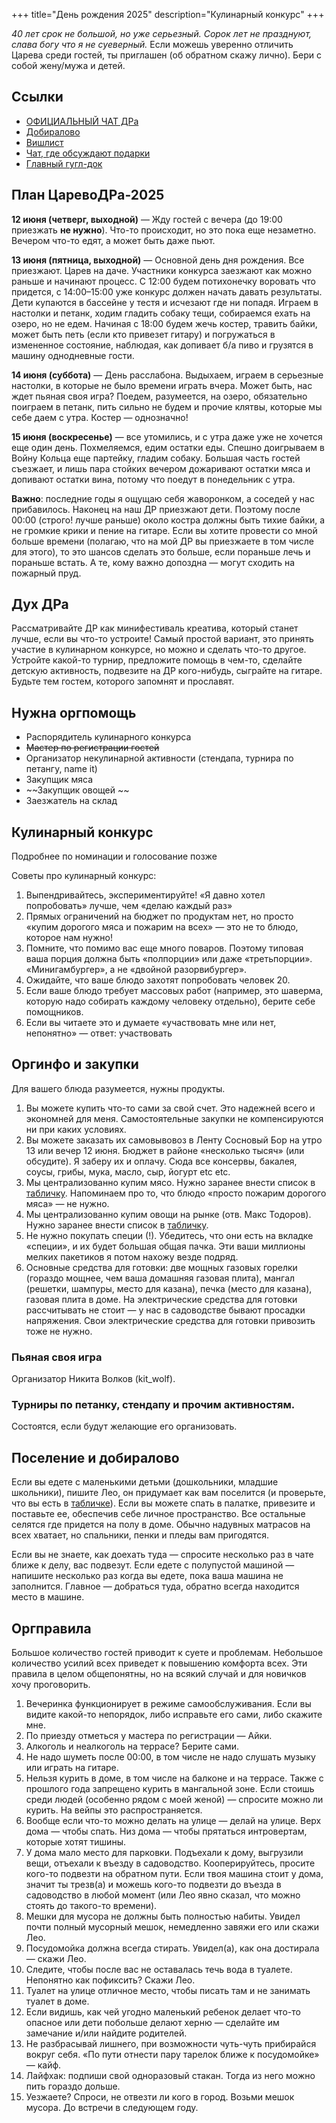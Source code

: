 +++
title="День рождения 2025"
description="Кулинарный конкурс"
+++

_40 лет срок не большой, но уже серьезный. Сорок лет не празднуют, слава богу что я не суеверный._ Если можешь уверенно отличить Царева среди гостей, ты приглашен (об обратном скажу лично). Бери с собой жену/мужа и детей.

Ссылки
---

- [ОФИЦИАЛЬНЫЙ ЧАТ ДРа](https://t.me/+Fbh2kLZKyahhY2Ri)
- [Добиралово](https://leotsarev.ru/personal/korvet/)
- [Вишлист](https://leotsarev.ru/personal/wishlist/leo/)
- [Чат, где обсуждают подарки](https://t.me/+_pYs8yJU3Dc5M2M6)
- [Главный гугл-док](https://docs.google.com/spreadsheets/d/1-dCnSVczuhTiN1z1P61TRRZWToJWbwtfKqLKehBFjWU/edit?gid=1357379865#gid=1357379865)

План ЦаревоДРа-2025
---

**12 июня (четверг, выходной)** — Жду гостей с вечера (до 19:00 приезжать **не нужно**). Что-то происходит, но это пока еще незаметно. Вечером что-то едят, а может быть даже пьют.

**13 июня (пятница, выходной)** — Основной день дня рождения. Все приезжают. Царев на даче. Участники конкурса заезжают как можно раньше и начинают процесс. С 12:00 будем потихонечку воровать что придется, с 14:00–15:00 уже конкурс должен начать давать результаты. Дети купаются в бассейне у тестя и исчезают где ни попадя. Играем в настолки и петанк, ходим гладить собаку тещи, собираемся ехать на озеро, но не едем. Начиная с 18:00 будем жечь костер, травить байки, может быть петь (если кто привезет гитару) и погружаться в измененное состояние, наблюдая, как допивает б/а пиво и грузятся в машину однодневные гости.

**14 июня (суббота)** — День расслабона. Выдыхаем, играем в серьезные настолки, в которые не было времени играть вчера. Может быть, нас ждет пьяная своя игра? Поедем, разумеется, на озеро, обязательно поиграем в петанк, пить сильно не будем и прочие клятвы, которые мы себе даем с утра. Костер — однозначно!

**15 июня (воскресенье)** — все утомились, и с утра даже уже не хочется еще один день. Похмеляемся, едим остатки еды. Спешно доигрываем в Войну Кольца еще партейку, гладим собаку. Большая часть гостей съезжает, и лишь пара стойких вечером дожаривают остатки мяса и допивают остатки вина, потому что поедут в понедельник с утра.

**Важно**: последние годы я ощущаю себя жаворонком, а соседей у нас прибавилось. Наконец на наш ДР приезжают дети. Поэтому после 00:00 (строго! лучше раньше) около костра должны быть тихие байки, а не громкие крики и пение на гитаре. Если вы хотите провести со мной больше времени (полагаю, что на мой ДР вы приезжаете в том числе для этого), то это шансов сделать это больше, если пораньше лечь и пораньше встать. А те, кому важно допоздна — могут сходить на пожарный пруд.


Дух ДРа
---

Рассматривайте ДР как минифестиваль креатива, который станет лучше, если вы что-то устроите! Самый простой вариант, это принять участие в кулинарном конкурсе, но можно и сделать что-то другое. Устройте какой-то турнир, предложите помощь в чем-то, сделайте детскую активность, подвезите на ДР кого-нибудь, сыграйте на гитаре. Будьте тем гостем, которого запомнят и прославят.

<!-- В этом году помимо номинаций кулинарного конкурса будет номинация «лучшая некулинарная активность». Голосуйте за лучший замес! -->

Нужна оргпомощь
---
- Распорядитель кулинарного конкурса
- ~~Мастер по регистрации гостей~~
- Организатор некулинарной активности (стендапа, турнира по петангу, name it)
- Закупщик мяса
- ~~Закупщик овощей ~~
- Заезжатель на склад

Кулинарный конкурс
---

Подробнее по номинации и голосование позже

<!-- 
Проходит в этом году по номинациям:

1. Еда в среду (для тех, кто приедет в среду)
1. Ужин в пятницу / ланч в субботу (с вечера пятницы до 12-00). 
2. Салат / закуски в субботу.
3. Главное блюдо субботы (если их будет много поделим на «гриль» и «негриль»)
4. Детская номинация (повар младше 14 лет)
5. лучшая некулинарная активность



У пассивных гостей будет 1 голос в каждой номинации. Активный гость (тот, кто участвует сам в конкурсе, или активно помогал в организации) — имеет 2 голоса.
-->

Советы про кулинарный конкурс:
1. Выпендривайтесь, экспериментируйте! «Я давно хотел попробовать» лучше, чем «делаю каждый раз»
2. Прямых ограничений на бюджет по продуктам нет, но просто «купим дорогого мяса и пожарим на всех» — это не то блюдо, которое нам нужно!
3. Помните, что помимо вас еще много поваров. Поэтому типовая ваша порция должна быть «полпорции» или даже «третьпорции». «Минигамбургер», а не «двойной разорвибургер». 
4. Ожидайте, что ваше блюдо захотят попробовать человек 20.
5. Если ваше блюдо требует массовых работ (например, это шаверма, которую надо собирать каждому человеку отдельно), берите себе помощников.
6. Если вы читаете это и думаете «участвовать мне или нет, непонятно» — ответ: участвовать

Оргинфо и закупки
---

Для вашего блюда разумеется, нужны продукты. 
1. Вы можете купить что-то сами за свой счет. Это надежней всего и экономней для меня. Самостоятельные закупки не компенсируются ни при каких условиях.
1. Вы можете заказать их самовывовоз в Ленту Сосновый Бор на утро 13 или вечер 12 июня. Бюджет в районе «несколько тысяч» (или обсудите). Я заберу их и оплачу. Сюда все консервы, бакалея, соусы, грибы, мука, масло, сыр, йогурт etc etc. 
2. Мы централизованно купим мясо. Нужно заранее внести список в [табличку](https://docs.google.com/spreadsheets/d/1-dCnSVczuhTiN1z1P61TRRZWToJWbwtfKqLKehBFjWU/edit?gid=1357379865#gid=1357379865). Напоминаем про то, что блюдо «просто пожарим дорогого мяса» — не нужно.
3. Мы централизованно купим овощи на рынке (отв. Макс Тодоров). Нужно заранее внести список в [табличку](https://docs.google.com/spreadsheets/d/1-dCnSVczuhTiN1z1P61TRRZWToJWbwtfKqLKehBFjWU/edit?gid=1357379865#gid=1357379865). 
5. Не нужно покупать специи (!). Убедитесь, что они есть на вкладке «специи», и их будет большая общая пачка. Эти ваши миллионы мелких пакетиков я потом нахожу везде подряд.
6. Основные средства для готовки: две мощных газовых горелки (гораздо мощнее, чем ваша домашняя газовая плита), мангал (решетки, шампуры, место для казана), печка (место для казана), газовая плита в доме. На электрические средства для готовки рассчитывать не стоит — у нас в садоводстве бывают просадки напряжения. Свои электрические средства для готовки привозить тоже не нужно.

### Пьяная своя игра

Организатор Никита Волков (kit_wolf). 

### Турниры по петанку, стендапу и прочим активностям.

Состоятся, если будут желающие его организовать. 

Поселение и добиралово
---
Если вы едете с маленькими детьми (дошкольники, младшие школьники), пишите Лео, он придумает как вам поселится (и проверьте, что вы есть в [табличке](https://docs.google.com/spreadsheets/d/1-dCnSVczuhTiN1z1P61TRRZWToJWbwtfKqLKehBFjWU/edit?gid=1357379865#gid=1357379865)). Если вы можете спать в палатке, привезите и поставьте ее, обеспечив себе личное пространство. Все остальные селятся где придется на полу в доме. Обычно надувных матрасов на всех хватает, но спальники, пенки и пледы вам пригодятся.

Если вы не знаете, как доехать туда — спросите несколько раз в чате ближе к делу, вас подвезут. Если едете с полупустой машиной — напишите несколько раз когда вы едете, пока ваша машина не заполнится. Главное — добраться туда, обратно всегда находится место в машине.

Оргправила
---

Большое количество гостей приводит к суете и проблемам. Небольшое количество усилий всех приведет к повышению комфорта всех. Эти правила в целом общепонятны, но на всякий случай и для новичков хочу проговорить.
1. Вечеринка функционирует в режиме самообслуживания. Если вы видите какой-то непорядок, либо исправьте его сами, либо скажите мне.
1. По приезду отметься у мастера по регистрации — Айки.
1. Алкоголь и неалкоголь на террасе? Берите сами.
1. Не надо шуметь после 00:00, в том числе не надо слушать музыку или играть на гитаре.
1. Нельзя курить в доме, в том числе на балконе и на террасе. Также с прошлого года запрещено курить в мангальной зоне. Если стоишь среди людей (особенно рядом с моей женой) — спросите можно ли курить. На вейпы это распространяется. 
1. Вообще если что-то можно делать на улице — делай на улице. Верх дома — чтобы спать. Низ дома — чтобы прятаться интровертам, которые хотят тишины.
1. У дома мало место для парковки. Подъехали к дому, выгрузили вещи, отъехали к въезду в садоводство. Кооперируйтесь, просите кого-то подвезти на обратном пути. Если твоя машина стоит у дома, значит ты трезв(а) и можешь кого-то подвезти до въезда в садоводство в любой момент (или Лео явно сказал, что можно стоять до такого-то времени).
1. Мешки для мусора не должны быть полностью набиты. Увидел почти полный мусорный мешок, немедленно завяжи его или скажи Лео.
1. Посудомойка должна всегда стирать. Увидел(а), как она достирала — скажи Лео.
1. Следите, чтобы после вас не оставалась течь вода в туалете. Непонятно как пофиксить? Скажи Лео.
1. Туалет на улице отличное место, чтобы писать там и не занимать туалет в доме.
1. Если видишь, как чей угодно маленький ребенок делает что-то опасное или дети побольше делают херню — сделайте им замечание и/или найдите родителей.
1. Не разбрасывай лишнего, при возможности чуть-чуть прибирайся вокруг себя. «По пути отнести пару тарелок ближе к посудомойке» — кайф.
1. Лайфхак: подпиши свой одноразовый стакан. Тогда из него можно пить гораздо дольше.
1. Уезжаете? Спроси, не отвезти ли кого в город. Возьми мешок мусора. До встречи в следующем году.